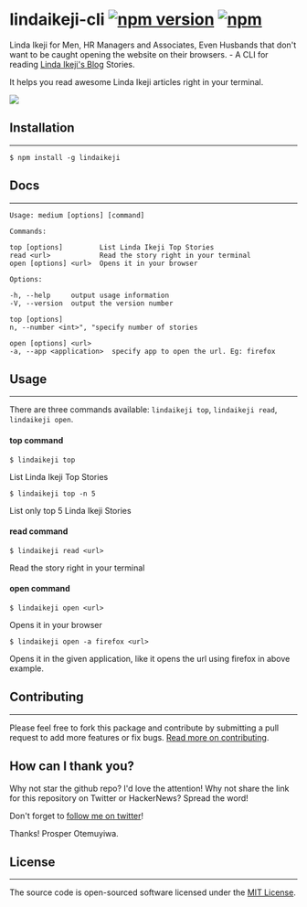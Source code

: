 lindaikeji-cli [![npm version](https://badge.fury.io/js/lindaikejicli.svg)](https://www.npmjs.com/package/lindaikejicli) [![npm](https://img.shields.io/npm/dt/lindaikejicli.svg)](https://www.npmjs.com/package/lindaikejicli)
==========

Linda Ikeji for Men, HR Managers and Associates, Even Husbands that don't want to be caught opening the website on their browsers. - A CLI for reading [Linda Ikeji's Blog](http://www.lindaikejisblog.com) Stories.

It helps you read awesome Linda Ikeji articles right in your terminal.

![](https://cloud.githubusercontent.com/assets/2946769/15586607/3dc86296-237d-11e6-8875-f859b37ee1a9.png)

## Installation
------------

`$ npm install -g lindaikeji`

## Docs
----
    Usage: medium [options] [command]

    Commands:

    top [options]         List Linda Ikeji Top Stories
    read <url>            Read the story right in your terminal
    open [options] <url>  Opens it in your browser

    Options:

    -h, --help     output usage information
    -V, --version  output the version number

    top [options]
    n, --number <int>", "specify number of stories

    open [options] <url>
    -a, --app <application>  specify app to open the url. Eg: firefox

## Usage
-----
There are three commands available: `lindaikeji top`, `lindaikeji read`, `lindaikeji open`.

#### top command
`$ lindaikeji top`

List Linda Ikeji Top Stories

`$ lindaikeji top -n 5`

List only top 5 Linda Ikeji Stories

#### read command
`$ lindaikeji read <url>`

Read the story right in your terminal

#### open command
`$ lindaikeji open <url>`

Opens it in your browser

`$ lindaikeji open -a firefox <url>`

Opens it in the given application, like it opens the url using firefox in above example.



## Contributing
------------

Please feel free to fork this package and contribute by submitting a pull request to add more features or fix bugs.
[Read more on contributing](./CONTRIBUTING.md).


## How can I thank you?

Why not star the github repo? I'd love the attention! Why not share the link for this repository on Twitter or HackerNews? Spread the word!

Don't forget to [follow me on twitter](https://twitter.com/unicodeveloper)!

Thanks!
Prosper Otemuyiwa.



## License
-------

The source code is open-sourced software licensed under the [MIT License](http://opensource.org/licenses/MIT).
